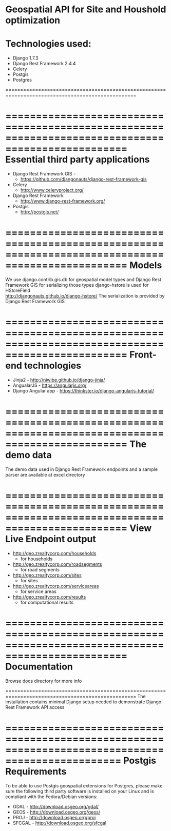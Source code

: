 Geospatial API for Site and Houshold optimization
==================================================================================================

Technologies used:
==================================================================================================
   * Django 1.7.3
   * Django Rest Framework 2.4.4
   * Celery
   * Postgis 
   * Postgres

==================================================================================================


==================================================================================================
Essential third party applications
==================================================================================================
   * Django Rest Framework GIS - 
     - https://github.com/djangonauts/django-rest-framework-gis
   * Celery
     - http://www.celeryproject.org/
   * Django Rest Framework
     - http://www.django-rest-framework.org/
   * Postgis
     - http://postgis.net/

==================================================================================================
Models
==================================================================================================
We use django.contrib.gis.db for geospatial model types and Django Rest Framework GIS
for serializing those types
django-hstore is used for HStoreField  http://djangonauts.github.io/django-hstore/
The serialization is provided by Django Rest Framework GIS

==================================================================================================
Front-end technologies
==================================================================================================
   * Jinja2 - http://niwibe.github.io/django-jinja/
   * AngualarJS - https://angularjs.org/
   * Django Angular app - https://thinkster.io/django-angularjs-tutorial/

==================================================================================================
The demo data 
==================================================================================================
The demo data used in Django Rest Framework endpoints and a sample parser 
are available at excel directory




==================================================================================================
View Live Endpoint output
==================================================================================================
   * http://geo.zrealtycorp.com/households  
      - for households
   * http://geo.zrealtycorp.com/roadsegments
      - for road segments
   * http://geo.zrealtycorp.com/sites
      - for sites
   * http://geo.zrealtycorp.com/serviceareas
      - for service areas
   * http://geo.zrealtycorp.com/results
      - for computational results


==================================================================================================
Documentation
==================================================================================================
  Browse docs directory for more info

==================================================================================================
The installation contains minimal Django setup
needed to demonstrate Django Rest Framework API
access

=================================================================================================
Postgis Requirements
================================================================================================

To be able to use Postgis geospatial extensions for Postgres, please make sure 
the following third party software is installed on your Linux and is compliant 
with the Fedora/Debian versions:

  * GDAL   -  http://download.osgeo.org/gdal/
  * GEOS   -  http://download.osgeo.org/geos/
  * PROJ   - http://download.osgeo.org/proj
  * SFCGAL - http://download.osgeo.org/sfcgal
 
